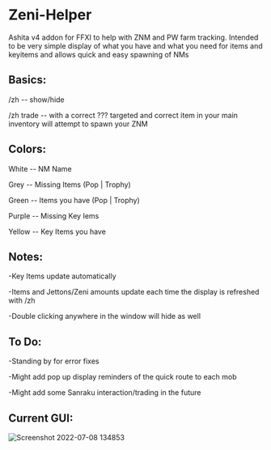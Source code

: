 # Zeni-Helper

Ashita v4 addon for FFXI to help with ZNM and PW farm tracking. Intended to be very simple display of what you have and what you need for items and keyitems and allows quick and easy spawning of NMs

## Basics:

/zh       -- show/hide

/zh trade -- with a correct ??? targeted and correct item in your main inventory will attempt to spawn your ZNM
             
## Colors:

White  -- NM Name

Grey   -- Missing Items (Pop | Trophy)

Green  -- Items you have (Pop | Trophy)

Purple -- Missing Key Iems

Yellow -- Key Items you have

## Notes:

-Key Items update automatically

-Items and Jettons/Zeni amounts update each time the display is refreshed with /zh

-Double clicking anywhere in the window will hide as well

## To Do:

-Standing by for error fixes

-Might add pop up display reminders of the quick route to each mob

-Might add some Sanraku interaction/trading in the future


## Current GUI: 

![Screenshot 2022-07-08 134853](https://user-images.githubusercontent.com/66495755/178046587-9eb921f7-7360-4bf1-8863-a17c42b48b1e.png)
